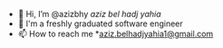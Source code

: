 - 👋 Hi, I’m @azizbhy *aziz bel hadj yahia*
- 👀 I'm a freshly graduated software engineer
- 📫 How to reach me *aziz.belhadjyahia1@gmail.com
